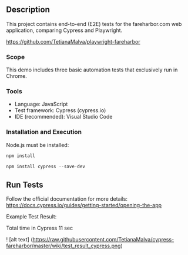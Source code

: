 
## Description ##
This project contains end-to-end (E2E) tests for the fareharbor.com web application, comparing Cypress and Playwright.

https://github.com/TetianaMalva/playwright-fareharbor

### Scope ###

This demo includes three basic automation tests that exclusively run in Chrome.

### Tools ###
* Language: JavaScript
* Test framework: Cypress (cypress.io)
* IDE (recommended): Visual Studio Code

### Installation and Execution ### 
Node.js must be installed:

```python
npm install
```

```python
npm install cypress --save-dev
```

## Run Tests ##

Follow the official documentation for more details: https://docs.cypress.io/guides/getting-started/opening-the-app 

Example Test Result:

Total time in Cypress 11 sec

! [alt text] (https://raw.githubusercontent.com/TetianaMalva/cypress-fareharbor/master/wiki/test_result_cypress.png) 